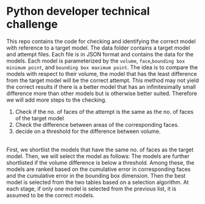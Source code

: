 # Python developer technical challenge

This repo contains the code for checking and identifying the correct model with reference to a target model. The data folder contains a target model and attempt files. Each file is in JSON format and contains the data for the models. Each model is parameterized by the `volume`, `face`,`bounding box minimum point`, and `bounding box maximum point`. The idea is to compare the models with respect to their volume, the model that has the least difference from the target model will be the correct attempt. This method may not yield the correct results if there is a better model that has an infinitesimally small difference more than other models but is otherwise better suited. Therefore we will add more steps to the checking.
  1. Check if the no. of faces of the attempt is the same as the no. of faces of the target model
  2. Check the difference between areas of the corresponding faces.
  3. decide on a threshold for the difference between volume.<br />
<br />
First, we shortlist the models that have the same no. of faces as the target model. Then, we will select the model as follows: The models are further shortlisted if the volume difference is below a threshold. Among these, the models are ranked based on the cumulative error in corresponding faces and the cumulative error in the bounding box dimension. Then the best model is selected from the two tables based on a selection algorithm. At each stage, if only one model is selected from the previous list, it is assumed to be the correct models.
